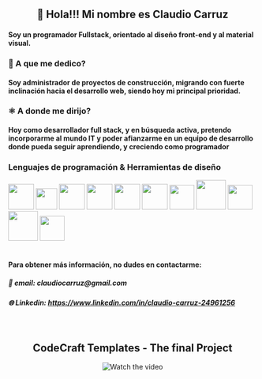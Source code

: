 <h2 align="center"> 👋 Hola!!! Mi nombre es Claudio Carruz</h2>
<h4> Soy un programador Fullstack, orientado al diseño front-end y al material visual.</h4>

<h3> 🦺 A que me dedico?</h3>
<h4>  Soy administrador de proyectos de construcción, migrando con fuerte inclinación hacia el desarrollo web, siendo hoy mi principal prioridad.</h4>

<h3>⚛ A donde me dirijo?</h3>
<h4>Hoy como desarrollador full stack, y en búsqueda activa, pretendo incorporarme al mundo IT y poder afianzarme en un equipo de desarrollo donde pueda seguir aprendiendo, y creciendo como programador</h4>

<h3>Lenguajes de programación & Herramientas de diseño</h3>
<div dir="auto">
<a target="_blank" rel="noopener noreferrer nofollow" ><img
width="52px"
src="https://res.cloudinary.com/dhmkge0ia/image/upload/v1699216624/pngwing.com_7_pqypda.png" 
style="max-width: 100%;"></a>
<a target="_blank" rel="noopener noreferrer nofollow" ><img
width="43px" 
src="https://res.cloudinary.com/dhmkge0ia/image/upload/v1699216624/pngwing.com_8_tzdo4e.png" 
style="max-width: 100%;"></a>
<a target="_blank" rel="noopener noreferrer nofollow" ><img
width="52px" 
src="https://res.cloudinary.com/dhmkge0ia/image/upload/v1699216625/pngwing.com_11_pafyll.png" 
style="max-width: 100%;"></a>
<a target="_blank" rel="noopener noreferrer nofollow" ><img
width="52px" 
src="https://res.cloudinary.com/dhmkge0ia/image/upload/v1699216624/pngwing.com_5_at3to6.png" 
style="max-width: 100%;"></a>
<a target="_blank" rel="noopener noreferrer nofollow" ><img
width="52px" 
src="https://res.cloudinary.com/dhmkge0ia/image/upload/v1699216625/pngwing.com_15_ih7rqi.png" 
style="max-width: 100%;"></a>
<a target="_blank" rel="noopener noreferrer nofollow" ><img
width="52px" 
src="https://res.cloudinary.com/dhmkge0ia/image/upload/v1699216558/pngwing.com_4_bfku7f.png" 
style="max-width: 100%;"></a>
<a target="_blank" rel="noopener noreferrer nofollow" ><img
width="50px" 
src="https://res.cloudinary.com/dhmkge0ia/image/upload/v1699216625/pngwing.com_13_itfqv6.png" 
style="max-width: 100%;"></a>
<a target="_blank" rel="noopener noreferrer nofollow" ><img
width="60px" 
src="https://res.cloudinary.com/dhmkge0ia/image/upload/v1699216624/pngwing.com_10_et2wy2.png" 
style="max-width: 100%;"></a>
<a target="_blank" rel="noopener noreferrer nofollow" ><img
width="50px" 
src="https://res.cloudinary.com/dhmkge0ia/image/upload/v1699217669/pngwing.com_16_ehcyai.png" 
style="max-width: 100%;"></a>
<a target="_blank" rel="noopener noreferrer nofollow" ><img
width="60px" 
src="https://res.cloudinary.com/dhmkge0ia/image/upload/v1699217698/pngwing.com_17_smmfae.png" 
style="max-width: 100%;"></a>
<a target="_blank" rel="noopener noreferrer nofollow" ><img
width="50px" 
src="https://res.cloudinary.com/dhmkge0ia/image/upload/v1699217922/pngwing.com_18_geck6s.png" 
style="max-width: 100%;"></a>
</div>
<br>
<div>
  <h4>Para obtener más información, no dudes en contactarme:</h4>
  <h5>📧 email: claudiocarruz@gmail.com</h5>
  <h5>🌐 Linkedin: <a href="https://www.linkedin.com/in/claudio-carruz-24961256">https://www.linkedin.com/in/claudio-carruz-24961256</a></h5>
</div>
<br>
<div align="center">
<h2>CodeCraft Templates - The final Project</h2>  
<img src="https://res.cloudinary.com/dhmkge0ia/image/upload/v1699218533/Logo_codeCrafted_Derecho_mfii8f.jpg" alt="Watch the video" style="max-width: 100%;">
</div>
